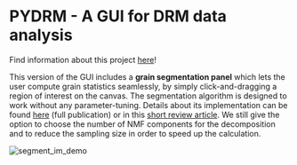 # PYDRM - A GUI for DRM data analysis

Find information about this project [here](https://mallorywittwer.github.io/post_article/4.html)!

This version of the GUI includes a **grain segmentation panel** which lets the user compute grain statistics seamlessly, by simply click-and-dragging a region of interest on the canvas. The segmentation algorithm is designed to work without any parameter-tuning. Details about its implementation can be found [here](https://www.sciencedirect.com/science/article/pii/S104458032100108X?via%3Dihub) (full publication) or in this [short review article](https://mallorywittwer.github.io/post_article/2.html). We still give the option to choose the number of NMF components for the decomposition and to reduce the sampling size in order to speed up the calculation.

![segment_im_demo](https://user-images.githubusercontent.com/39482871/118356204-aa391b80-b5a6-11eb-86be-5a1076f53e31.jpg)
